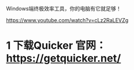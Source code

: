 Windows端终极效率工具，你的电脑有它就足够！

https://www.youtube.com/watch?v=cLz2RaLEVZg

# 1 下载Quicker 官网：https://getquicker.net/ 
